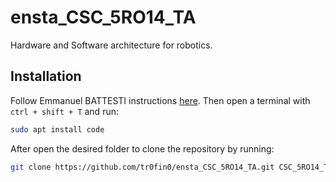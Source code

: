 # ensta_CSC_5RO14_TA
Hardware and Software architecture for robotics.

## Installation
Follow Emmanuel BATTESTI instructions [here](https://perso.ensta-paris.fr/~battesti/website/teaching/rob314/). Then open a terminal with `ctrl + shift + T` and run: 

```bash
sudo apt install code
```

After open the desired folder to clone the repository by running:

```bash
git clone https://github.com/tr0fin0/ensta_CSC_5RO14_TA.git CSC_5RO14_TA
```

